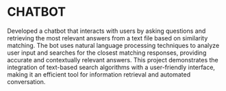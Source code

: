 # CHATBOT
Developed a chatbot that interacts with users by asking questions and retrieving the most relevant answers from a text file based on similarity matching. The bot uses natural language processing techniques to analyze user input and searches for the closest matching responses, providing accurate and contextually relevant answers. This project demonstrates the integration of text-based search algorithms with a user-friendly interface, making it an efficient tool for information retrieval and automated conversation.
